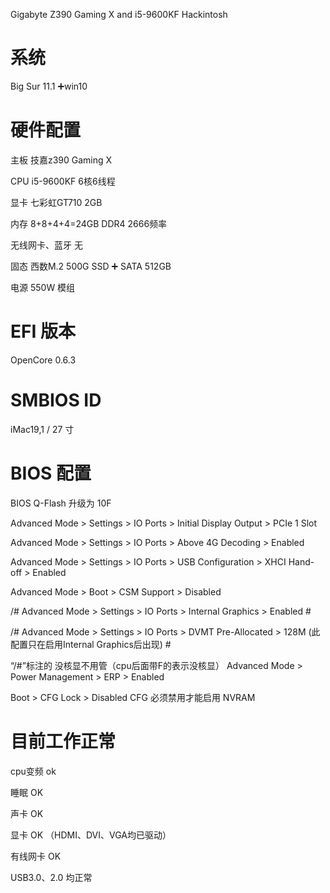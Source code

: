 Gigabyte Z390 Gaming X and i5-9600KF Hackintosh

# 系统
Big Sur 11.1 ➕win10

# 硬件配置

主板	技嘉z390 Gaming X

CPU	i5-9600KF 6核6线程

显卡	 七彩虹GT710 2GB

内存	8+8+4+4=24GB DDR4 2666频率

无线网卡、蓝牙	  无

固态	西数M.2 500G SSD ➕ SATA 512GB

电源	550W 模组

# EFI 版本
OpenCore 0.6.3

# SMBIOS ID
iMac19,1 / 27 寸

# BIOS 配置

BIOS Q-Flash 升级为 10F

Advanced Mode > Settings > IO Ports > Initial Display Output > PCIe 1 Slot

Advanced Mode > Settings > IO Ports > Above 4G Decoding > Enabled

Advanced Mode > Settings > IO Ports > USB Configuration > XHCI Hand-off > Enabled

Advanced Mode > Boot > CSM Support > Disabled

/#  Advanced Mode > Settings > IO Ports > Internal Graphics > Enabled                                                   #

/# Advanced Mode > Settings > IO Ports > DVMT Pre-Allocated > 128M (此配置只在启用Internal Graphics后出现)                #

“/#”标注的 没核显不用管（cpu后面带F的表示没核显）
Advanced Mode > Power Management > ERP > Enabled

Boot > CFG Lock > Disabled
CFG 必须禁用才能启用 NVRAM


# 目前工作正常

cpu变频 ok

睡眠 OK

声卡 OK

显卡 OK （HDMI、DVI、VGA均已驱动）

有线网卡 OK

USB3.0、2.0 均正常





